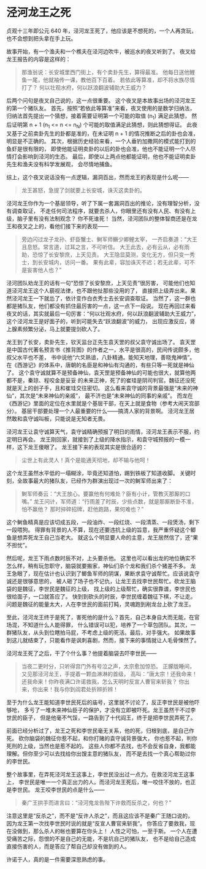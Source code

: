 # 泾河龙王之死

贞观十三年即公元 640 年，泾河龙王死了，他应该是不想死的，一个人再贪玩，
也不会想到把头拿在手上玩。

故事开始，有一个渔夫和一个樵夫在泾河边吹牛，被巡水的夜叉听到了。
夜叉给龙王报告的内容是这样的：

> 那渔翁说：长安城里西门街上，有个卖卦先生，算得最准。
> 他每日送他鲤鱼一尾，他就袖传一课，教他百下百着。
> 若依此等算准，却不将水族尽情打了？
> 何以壮观水府，何以跃浪翻波辅助大王威力？

后两个问句是夜叉自己说的，这一点很重要。
这个夜叉是本故事出场的泾河龙王的第一个猪队友。
首先，按照“若依此等算准”来看，夜叉使用的是数学归纳法，
归纳法首先提出一个猜想，接着需要证明第一个可能的取值 (n<sub>1</sub>) 满足此猜想，
然后证明第 n + 1 (n<sub>1</sub> <= n <= n<sub>N</sub>) 个可能的取值满足此猜想，则此猜想得证。
此夜叉基于之前卖卦先生的卦都是准的，在未证明 n + 1 的情况推断之后的卦也会准，
明显是不正确的。
其次，根据历史经验来看，一个人垂钓加撒网的模式能打到的鱼虾是很有限的，
即使他能证明卖卦的以后的卦也会准，他也不能证明一个人尽情打会影响到泾河的生态。
最后，即使以上两点他都能证明，他也不能证明卖卦先生和渔夫没有科学发展观，
会尽情地捕鱼。

综上，这个夜叉说话没有一点逻辑，漏洞百出，然而龙王的表现是什么呢——

> 龙王甚怒，急提了剑就要上长安城，诛灭这卖卦的。

泾河龙王你作为一个基层领导，听了下属一套漏洞百出的推论，没有理智分析，没有调查取证，
不走任何司法程序，就要去杀人，你眼里还有没有人民、有没有上级，脑子里有没有法制观念？
你不死谁死！
当然，泾河团队的整体智商还是在龙王和夜叉之上的，看他们接下来的表现——

> 旁边闪过龙子龙孙、虾臣蟹士、鲥军师鳜少卿鲤太宰，
> 一齐启奏道：“大王且息怒。常言道，过耳之言，不可听信。
> 大王此去，必有云从，必有雨助，恐惊了长安黎庶，上天见责。
> 大王隐显莫测，变化无方，但只变一秀士，到长安城内，访问一番。
> 果有此辈，容加诛灭不迟；若无此辈，可不是妄害他人也？”

泾河团队劝龙王的话有一句“恐惊了长安黎庶，上天见责”很厉害，
可能他们也知道泾河龙王这个人藐视法律，也不跟他扯那些没用的了，
直接把上级弄出来。果然泾河龙王一下就怂了，依计变作白衣秀士去长安调查取证。
当然了，这一群也都是猪队友，他们都没有抓住最厉害的一点，这一点下一段说。
现在再回过来看夜叉的话，其实就最后一句厉害：“何以壮观水府，何以跃浪翻波辅助大王威力”，
这个泾河龙王是好面子的，听到可能失去“跃浪翻波”的威力，
出现应激反应，肾上腺素频繁分泌，马上就要提剑砍人了。

龙王到了长安，卖卦先生，钦天监台正先生袁天罡的叔父袁守诚出场了。
袁天罡是中国古代著名预言书《推背图》的作者之一，水平是很高的，民间传说颇多，他叔父水平也不差，
书中说他“六爻熟谙，八卦精通。能知天地理，善晓鬼神情”。
在《西游记》的体系中，唐朝的名臣是和神仙有沟通的，有些只等一死就是神仙了。
这个袁守诚就算不是预备神仙，袁天罡是预备神仙的可能也很大，就算他两都不是，秦琼、程咬金是妥妥
的未来正神，死了的崔珪是阴司判官。魏征还没死就是天上的刽子手，且和崔珪交往密切。
这么看来袁守诚的背景最强是“未来的神仙”，其次是“未来神仙的亲戚”，
最不济也是“未来神仙的同事的亲戚”。
而龙在《西游记》里面的定位在水里就是个基层干部，在天上就是食物（参考大闹天宫部分）。
基层干部要处理一个人最重要的什么——搞清人家的背景啊。
泾河龙王居然敢和袁守诚叫板，只能说是无知者无畏。

泾河龙王让袁守诚算天气，袁守诚精确预报了明日的雨情，泾河龙王表示不服，约定明日再会。
龙王刚回家，就接到了上级的降水指示，和袁守城预报的一模一样，这下龙王傻眼了。
龙王接下来的表现其实是很合适的：

> 尘世上有此灵人！真个是能通天彻地，却不输与他呵！

这个龙王虽然水平低的一塌糊涂，毕竟还知道怕，踢到铁板了知道收脚。
关键时刻，全故事最大的猪队友，已经作为群演出现过一次的鲥军师出来了：

> 鲥军师奏云：“大王放心。要赢他有何难处？臣有小计，管教灭那厮的口嘴。”
> 龙王问计，军师道：“行雨差了时辰，少些点数，就是那厮断卦不准，怕不赢他？
> 那时捽碎招牌，赶他跑路，果何难也？”

这个鲥鱼精真是应该切成五段，一段油炸、一段红烧、一段清蒸、一段煲汤，剩下一段喂狗。
得罪有背景的人不算，现在还要违抗上级的旨意，我严重怀疑这个鲫鱼是想弄死龙王自己当老大。
就这么个明显要人命的主意，龙王居然信了，还“果不担忧”。

然后呢，龙王下雨点数时辰不对，上头要杀他。
这里也可以看出龙的地位确实不怎么样，稍有玩忽职守，脑袋就要搬家，神仙们杀个龙和我们杀个猪差不多。
龙王急眼了，现在估计也认识到了鲫鱼军师的阴谋，果断求袁守诚帮忙。应该说袁守诚还是很够意思的，
被人砸了场子也不记仇，让龙王去找李世民帮忙。砍龙王脑袋的是魏征，李世民是魏征的上级，
找上级的上级帮忙，确实很靠谱，李世民也很给面子，一口就答应了。
快到到砍头的时辰，李世民缠着魏征下棋，不让走。
问题是魏征的能量太大，人在李世民的面前打盹，灵魂跑到剐龙台上砍了龙王。

至此，泾河龙王终于是死了，害死他的是什么？首先，自己本身自大而无能，在官场混，不知道什么人能得罪，
什么错误可以犯，培养了一个草包团队。其次，一群猪队友，从头到位瞎拍马屁，不考虑上级的死活。最后，对手强大。
如果故事到这儿就结束了，只能看作是讽刺喜剧，然而，接下来的事情就让人毛骨悚然了。

泾河龙王死了之后，干了个什么事？他提着脑袋去吓李世民——

> 当夜二更时分，只听得宫门外有号泣之声，太宗愈加惊恐。
> 正朦胧睡间，又见那泾河龙王，手提着一颗血淋淋的首级，
> 高叫：“唐太宗！还我命来！还我命来！你昨夜满口许诺救我，怎么天明时反宣人曹官来斩我？
> 你出来，你出来！我与你到阎君处折辨折辨！

至于为什么龙王能知道李世民死后的庙号，这里就不讨论了，反正李世民是被他吓够呛，
多亏了一堆未来神仙臣子的保护，才没有立即被吓死。龙王虽然干不过李世民的臣子，
但是他毫不气馁，一路告到了十代阎王，终于是把李世民弄死了。

前面已经分析过了，龙王之死和李世民毫无关系，他的死，归根到底，是自己作死。
砍你脑袋的魏征你惹不起，和你打赌的袁守诚背景强大，
你也惹不起，判你死刑的上级，当然也是惹不起的。
这些人你都不去找，也不会反省自身，我都能理解。但你至少可以去找给你出馊主意的猪队友，
而不是去找一个真心帮助过你的李世民。

整个故事里，在弄死泾河龙王这事上，李世民没出过一点力。在救泾河龙王这事上，
李世民是唯一一个真正出力的人。而泾河龙王死后，唯一咬住不放的，也正是李世民。
龙王咬李世民的点是什么——

> 秦广王拱手而进言曰：“泾河鬼龙告陛下许救而反杀之，何也？”

注意这里是“反杀之”，而不是“反许人杀之”，而且这应该不是秦广王随口说的，
因为龙王第一次找李世民时说的就是“反宣人曹官来斩我”。
你答应了要救我，现在没做到，那么杀人的帐也要算在你头上！
人性之可怕，一至于斯。
一个人在遭受痛苦之际，怨恨的不是自己的无能，不是坑自己的猪队友，
也不是给自己造成直接伤害的人，而是答应了帮自己却没有做到的人。

许诺于人，真的是一件需要深思熟虑的事。
